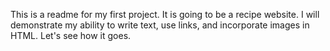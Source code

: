 This is a readme for my first project. It is going to be a recipe website. I will demonstrate my ability to write text, use links, and incorporate images in HTML. Let's see how it goes.